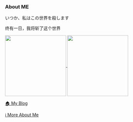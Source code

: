 ### About ME

いつか、私はこの世界を殺します

终有一日，我将斩了这个世界

<a href="https://github.com/anuraghazra/github-readme-stats">
  <img height=200 align="center" src="https://github-readme-stats.vercel.app/api?username=cmd2001&count_private=true&show_icons=true&hide=issues" />
</a>
<a href="https://github.com/anuraghazra/convoychat">
  <img height=200 align="center" src="https://github-readme-stats.vercel.app/api/top-langs/?username=cmd2001&layout=compact&hide=javascript,html,makefile,css&langs_count=10" />
</a>

[🏠 My Blog](https://amagi.yukisaki.io/)

[ℹ️ More About Me](https://amagi.yukisaki.io/about/)
